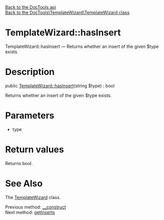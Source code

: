 [Back to the DocTools api](https://github.com/lingtalfi/DocTools/blob/master/doc/api/DocTools.md)<br>
[Back to the DocTools\TemplateWizard\TemplateWizard class](https://github.com/lingtalfi/DocTools/blob/master/doc/api/DocTools/TemplateWizard/TemplateWizard.md)


TemplateWizard::hasInsert
================



TemplateWizard::hasInsert — Returns whether an insert of the given $type exists.




Description
================


public [TemplateWizard::hasInsert](https://github.com/lingtalfi/DocTools/blob/master/doc/api/DocTools/TemplateWizard/TemplateWizard/hasInsert.md)(string $type) : bool




Returns whether an insert of the given $type exists.




Parameters
================


- type

    


Return values
================

Returns bool.







See Also
================

The [TemplateWizard](https://github.com/lingtalfi/DocTools/blob/master/doc/api/DocTools/TemplateWizard/TemplateWizard.md) class.

Previous method: [__construct](https://github.com/lingtalfi/DocTools/blob/master/doc/api/DocTools/TemplateWizard/TemplateWizard/__construct.md)<br>Next method: [getInserts](https://github.com/lingtalfi/DocTools/blob/master/doc/api/DocTools/TemplateWizard/TemplateWizard/getInserts.md)<br>

